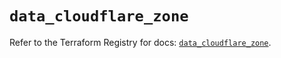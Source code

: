 # `data_cloudflare_zone`

Refer to the Terraform Registry for docs: [`data_cloudflare_zone`](https://registry.terraform.io/providers/cloudflare/cloudflare/4.52.0/docs/data-sources/zone).
